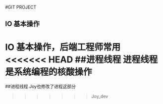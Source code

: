 #GIT PROJECT

## IO 基本操作
IO 基本操作，后端工程师常用
<<<<<<< HEAD
##进程线程
进程线程是系统编程的核酸操作
=======

##进程线程
  Joy也修改了进程这部分
>>>>>>> Joy_dev
